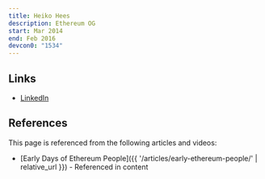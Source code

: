 ```yaml
---
title: Heiko Hees
description: Ethereum OG
start: Mar 2014
end: Feb 2016
devcon0: "1534"
---
```


## Links
- [LinkedIn](https://www.linkedin.com/in/heikohees/)

## References

This page is referenced from the following articles and videos:

- [Early Days of Ethereum People]({{ '/articles/early-ethereum-people/' | relative_url }}) - Referenced in content
